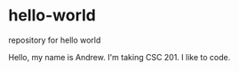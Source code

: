 # hello-world
repository for hello world


Hello, my name is Andrew. I'm taking CSC 201. I like to code.
